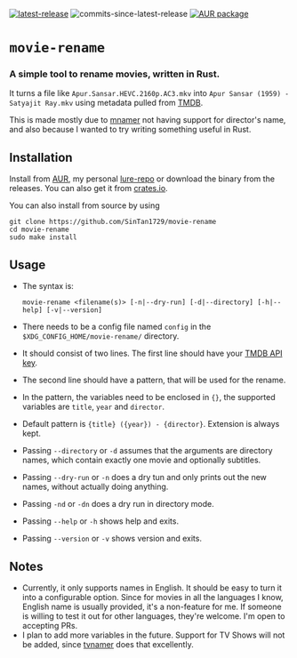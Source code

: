 [![latest-release](https://img.shields.io/github/v/release/SinTan1729/movie-rename?label=latest%20release)](https://github.com/SinTan1729/movie-rename/releases/latest/)
![commits-since-latest-release](https://img.shields.io/github/commits-since/SInTan1729/movie-rename/latest?label=commits%20since%20latest%20release)
[![AUR package](https://img.shields.io/aur/version/movie-rename-bin?label=AUR&logo=archlinux)](https://aur.archlinux.org/packages/movie-rename-bin/)
# `movie-rename`

### A simple tool to rename movies, written in Rust.

It turns a file like `Apur.Sansar.HEVC.2160p.AC3.mkv` into `Apur Sansar (1959) - Satyajit Ray.mkv` using metadata pulled from [TMDB](https://www.themoviedb.org/).

This is made mostly due to [mnamer](https://github.com/jkwill87/mnamer) not having support for director's name, and also because I wanted to try writing something useful in Rust.

## Installation
Install from [AUR](https://aur.archlinux.org/packages/movie-rename-bin), my personal [lure-repo](https://github.com/SinTan1729/lure-repo) or download the binary from the releases. You can also get it from [crates.io](https://crates.io/crates/movie-rename).

You can also install from source by using
```
git clone https://github.com/SinTan1729/movie-rename
cd movie-rename
sudo make install
```

## Usage
- The syntax is:

    `movie-rename <filename(s)> [-n|--dry-run] [-d|--directory] [-h|--help] [-v|--version]`
- There needs to be a config file named `config` in the `$XDG_CONFIG_HOME/movie-rename/` directory.
- It should consist of two lines. The first line should have your [TMDB API key](https://developers.themoviedb.org/3/getting-started/authentication).
- The second line should have a pattern, that will be used for the rename.
- In the pattern, the variables need to be enclosed in `{}`, the supported variables are `title`, `year` and `director`.
- Default pattern is `{title} ({year}) - {director}`. Extension is always kept.
- Passing `--directory` or `-d` assumes that the arguments are directory names, which contain exactly one movie and optionally subtitles.
- Passing `--dry-run` or `-n` does a dry tun and only prints out the new names, without actually doing anything.
- Passing `-nd` or `-dn` does a dry run in directory mode.
- Passing `--help` or `-h` shows help and exits.
- Passing `--version` or `-v` shows version and exits.

## Notes
- Currently, it only supports names in English. It should be easy to turn it into a configurable option. Since for movies in all the languages I know, English name is usually provided, it's a non-feature for me. If someone is willing to test it out for other languages, they're welcome. I'm open to accepting PRs.
- I plan to add more variables in the future. Support for TV Shows will not be added, since [tvnamer](https://github.com/dbr/tvnamer) does that excellently.
